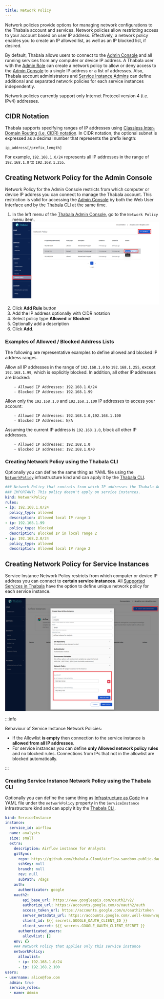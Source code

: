 ```yaml
---
title: Network Policy
---
```


Network policies provide options for managing network configurations to the Thabala account and services.
Network policies allow restricting access to your account based on user IP address.
Effectively, a network policy enables you to create an IP allowed list, as well as an IP blocked list, if desired.

By default, Thabala allows users to connect to the [Admin Console](/admin-console/overview) and all running services
from any computer or device IP address. A Thabala user with the [Admin Role](/admin-console/security/roles-and-permissions#built-in-permissions-and-roles)
can create a network policy to allow or deny access to the [Admin Console](/admin-console/overview) to a single
IP address or a list of addresses. Also, Thabala account administrators and [Service Instance Admins](/admin-console/security/roles-and-permissions#service-instance-admins)
can define additional and separated network policies for each service instances independently.

Network policies currently support only Internet Protocol version 4 (i.e. IPv4) addresses.

## CIDR Notation

Thabala supports specifying ranges of IP addresses using [Classless Inter-Domain Routing (i.e. CIDR) notation](https://www.rfc-editor.org/rfc/rfc4632).
In CIDR notation, the optional subnet is expressed as a decimal number that represents the prefix length:

```
ip_address[/prefix_length]
```

For example, `192.168.1.0/24` represents all IP addresses in the range of `192.168.1.0` to `192.168.1.255`.


## Creating Network Policy for the Admin Console

Network Policy for the Admin Console restricts from which computer or device IP address you can connect to manage
the Thabala account. This restriction is valid for accessing the [Admin Console](/admin-console/overview) by both the
Web User Interface and by the [Thabala CLI](/cli) at the same time.


1. In the left menu of the [Thabala Admin Console](/admin-console/overview), go to the `Network Policy` menu item.
![Network Policy](./assets/network-policy.png)
2. Click **Add Rule** button
3. Add the IP address optionally with CIDR notation
4. Select policy type **Allowed** or **Blocked**
5. Optionally add a description
5. Click **Add**.

### Examples of Allowed / Blocked Address Lists

The following are representative examples to define allowed and blocked IP address ranges.

Allow all IP addresses in the range of `192.168.1.0` to `192.168.1.255`, except `192.168.1.99`,
which is explicitly blocked. In addition, all other IP addresses are blocked:

```
    - Allowed IP Addresses: 192.168.1.0/24
    - Blocked IP Addresses: 192.168.1.99
```

Allow only the `192.168.1.0` and `192.168.1.100` IP addresses to access your account:

```
    - Allowed IP Addresses: 192.168.1.0,192.168.1.100
    - Blocked IP Addresses: N/A
```

Assuming the current IP address is `192.168.1.0`, block all other IP addresses.

```
    - Allowed IP addresses: 192.168.1.0
    - Blocked IP addresses: 192.168.1.0/0
```

### Creating Network Policy using the Thabala CLI

Optionally you can define the same thing as YAML file using the
[`NetworkPolicy`](/admin-console/iac#the-networkpolicy-infrastructure-kind) infrastructure kind and can apply it by the [Thabala CLI](/cli).

```yaml
### Network Policy that controls from which IP addresses the Thabala Admin Console can be accessed.
### IMPORTANT: This policy doesn't apply on service instances.
kind: NetworkPolicy
rules:
- ip: 192.168.1.0/24
  policy_type: allowed
  description: Allowed local IP range 1
- ip: 192.168.1.99
  policy_type: blocked
  description: Blocked IP in local range 2
- ip: 192.168.2.0/24
  policy_type: allowed
  description: Allowed local IP range 2
```

## Creating Network Policy for Service Instances

Service Instance Network Policy restricts from which computer or device IP address you can connect
to **certain service instances**. All [Supported Services in Thabala](/services) have the option to define
unique network policy for each service instance.


![Service Instance Network Policy](./assets/network-policy-service-instance.png)

:::info

Behaviour of Service Instance Network Policies:
* If the Allowlist **is empty** then connection to the service instance is **allowed from all IP addresses**.
* For service instances you can define **only Allowed network policy rules** and no blocked rules. Connections
from IPs that not in the allowlist are blocked automatically.

:::

### Creating Service Instance Network Policy using the Thabala CLI

Optionally you can define the same thing as [Infrastructure as Code](/admin-console/iac) in a YAML file under
the `networkPolicy` property in the `ServiceInstance` infrastructure kind and can apply it by the [Thabala CLI](/cli).

```yaml
kind: ServiceInstance
instance:
  service_id: airflow
  name: analysts
  size: small
  extra:
    description: Airflow instance for Analysts
    gitSync:
      repo: https://github.com/thabala-Cloud/airflow-sandbox-public-dags
      sshKey: null
      branch: null
      rev: null
      subPath: /dags
    auth:
      authenticator: google
    oauth2:
        api_base_url: https://www.googleapis.com/oauth2/v2/
        authorize_url: https://accounts.google.com/o/oauth2/auth
        access_token_url: https://accounts.google.com/o/oauth2/token
        server_metadata_url: https://accounts.google.com/.well-known/openid-configuration
        client_id: ${{ secrets.GOOGLE_OAUTH_CLIENT_ID }}
        client_secret: ${{ secrets.GOOGLE_OAUTH_CLIENT_SECRET }}
      authenticated_users:
        allowlist: []
    env: {}
    ### Network Policy that applies only this service instance
    networkPolicy:
      allowlist:
      - ip: 192.168.1.0/24
      - ip: 192.168.2.100
users:
- username: alice@foo.com
  admin: true
  service_roles:
  - name: Admin
```